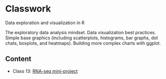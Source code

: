 # Classwork

Data exploration and visualization in R

The exploratory data analysis mindset. Data visualization best practices. Simple base graphics (including scatterplots, histograms, bar graphs, dot chats, boxplots, and heatmaps). Building more complex charts with ggplot.

## Content
-   Class 13: [RNA-seq mini-project](https://github.com/Shayan-mp/LAB13F/blob/main/Class13F.md)
